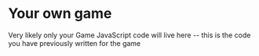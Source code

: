 # Your own game

Very likely only your Game JavaScript code will live here -- this is the code you have previously written for the game